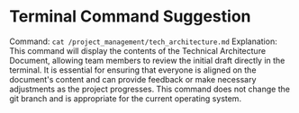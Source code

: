 # Terminal Command Suggestion

Command: `cat /project_management/tech_architecture.md`
Explanation: This command will display the contents of the Technical Architecture Document, allowing team members to review the initial draft directly in the terminal. It is essential for ensuring that everyone is aligned on the document's content and can provide feedback or make necessary adjustments as the project progresses. This command does not change the git branch and is appropriate for the current operating system.
